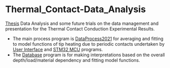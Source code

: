 # Thermal_Contact-Data_Analysis
<a href="https://tez.yok.gov.tr/UlusalTezMerkezi/TezGoster?key=kScA8XnrRb0WogX-qPGFkrhRW98UfLTuapCewvpur-lxL6h-n5hx74fzLu5MsF4h">Thesis</a> Data Analysis and some future trials on the data management and presentation for the Thermal Contact Conduction Experimental Results.
<ul>
<li>The main process program is <a href="https://github.com/ahmeduluca/Thermal_Contact-Data_Analysis/blob/main/dataprocess2021.py">DataProcess2021</a> for averaging and fitting to model functions of tip heating due to periodic contacts undertaken by <a href="https://github.com/ahmeduluca/Indenter-User-Interface">User Interface</a> and <a href="https://github.com/ahmeduluca/Indenter">STM32 MCU</a> programs.</li>
<li>The <a href="https://github.com/ahmeduluca/Thermal_Contact-Data_Analysis/blob/main/Database.py">Database</a> program is for making interpretations based on the overall depth/load/material dependency and fitting model functions.</li>
</ul>
